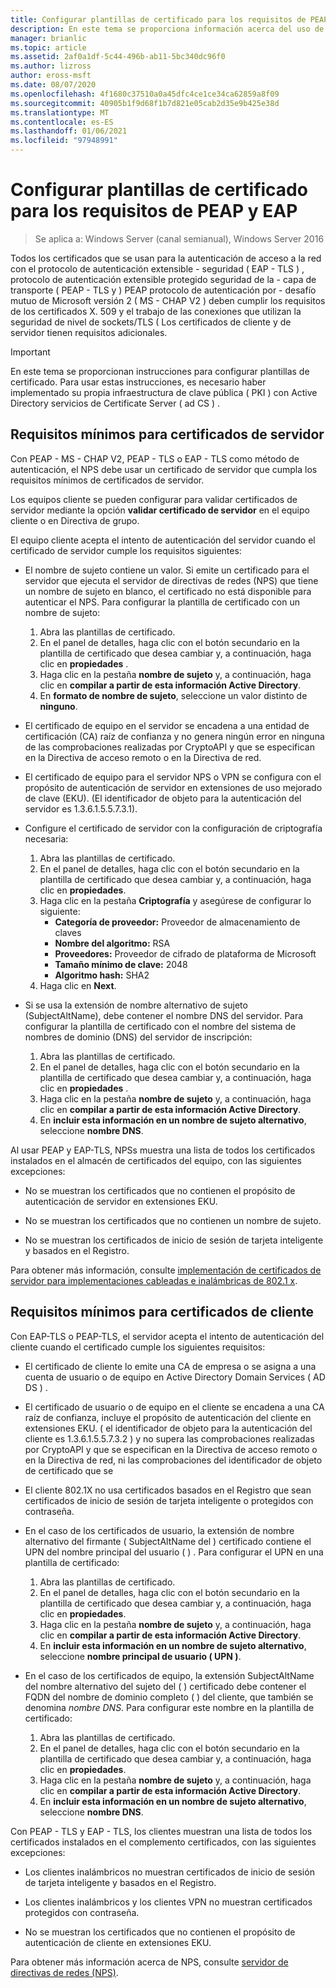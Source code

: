 ```yaml
---
title: Configurar plantillas de certificado para los requisitos de PEAP y EAP
description: En este tema se proporciona información acerca del uso de certificados con el servidor de directivas de redes y el acceso remoto en Windows Server 2016.
manager: brianlic
ms.topic: article
ms.assetid: 2af0a1df-5c44-496b-ab11-5bc340dc96f0
ms.author: lizross
author: eross-msft
ms.date: 08/07/2020
ms.openlocfilehash: 4f1680c37510a0a45dfc4ce1ce34ca62859a8f09
ms.sourcegitcommit: 40905b1f9d68f1b7d821e05cab2d35e9b425e38d
ms.translationtype: MT
ms.contentlocale: es-ES
ms.lasthandoff: 01/06/2021
ms.locfileid: "97948991"
---
```

# <a name="configure-certificate-templates-for-peap-and-eap-requirements"></a>Configurar plantillas de certificado para los requisitos de PEAP y EAP

>Se aplica a: Windows Server (canal semianual), Windows Server 2016

Todos los certificados que se usan para la autenticación de acceso a la red con el protocolo de autenticación extensible \- seguridad \( EAP \- TLS \) , protocolo de autenticación extensible protegido seguridad de la \- capa de transporte \( PEAP \- TLS y \) PEAP protocolo de autenticación por \- desafío mutuo de Microsoft versión 2 \( MS \- CHAP V2 \) deben cumplir los requisitos de los certificados X. 509 y el trabajo de las conexiones que utilizan la seguridad de nivel de sockets/TLS ( Los certificados de cliente y de servidor tienen requisitos adicionales.

>[!IMPORTANT]
>En este tema se proporcionan instrucciones para configurar plantillas de certificado. Para usar estas instrucciones, es necesario haber implementado su propia infraestructura de clave pública \( PKI \) con Active Directory servicios de Certificate Server \( ad CS \) .

## <a name="minimum-server-certificate-requirements"></a>Requisitos mínimos para certificados de servidor

Con PEAP \- MS \- CHAP V2, PEAP \- TLS o EAP \- TLS como método de autenticación, el NPS debe usar un certificado de servidor que cumpla los requisitos mínimos de certificados de servidor.

Los equipos cliente se pueden configurar para validar certificados de servidor mediante la opción **validar certificado de servidor** en el equipo cliente o en Directiva de grupo.

El equipo cliente acepta el intento de autenticación del servidor cuando el certificado de servidor cumple los requisitos siguientes:

- El nombre de sujeto contiene un valor. Si emite un certificado para el servidor que ejecuta el servidor de directivas de redes (NPS) que tiene un nombre de sujeto en blanco, el certificado no está disponible para autenticar el NPS. Para configurar la plantilla de certificado con un nombre de sujeto:

    1. Abra las plantillas de certificado.
    2. En el panel de detalles, haga clic con el botón secundario en la plantilla de certificado que desea cambiar y, a continuación, haga clic en **propiedades** .
    3. Haga clic en la pestaña **nombre de sujeto** y, a continuación, haga clic en **compilar a partir de esta información Active Directory**.
    4. En **formato de nombre de sujeto**, seleccione un valor distinto de **ninguno**.

- El certificado de equipo en el servidor se encadena a una entidad de certificación (CA) raíz de confianza y no genera ningún error en ninguna de las comprobaciones realizadas por CryptoAPI y que se especifican en la Directiva de acceso remoto o en la Directiva de red.

- El certificado de equipo para el servidor NPS o VPN se configura con el propósito de autenticación de servidor en extensiones de uso mejorado de clave (EKU). (El identificador de objeto para la autenticación del servidor es 1.3.6.1.5.5.7.3.1).

- Configure el certificado de servidor con la configuración de criptografía necesaria:

    1. Abra las plantillas de certificado.
    2. En el panel de detalles, haga clic con el botón secundario en la plantilla de certificado que desea cambiar y, a continuación, haga clic en **propiedades**.
    3. Haga clic en la pestaña **Criptografía** y asegúrese de configurar lo siguiente:
       - **Categoría de proveedor:** Proveedor de almacenamiento de claves
       - **Nombre del algoritmo:** RSA
       - **Proveedores:** Proveedor de cifrado de plataforma de Microsoft
       - **Tamaño mínimo de clave:** 2048
       - **Algoritmo hash:** SHA2
    4. Haga clic en **Next**.

- Si se usa la extensión de nombre alternativo de sujeto (SubjectAltName), debe contener el nombre DNS del servidor. Para configurar la plantilla de certificado con el nombre del sistema de nombres de dominio (DNS) del servidor de inscripción:

    1. Abra las plantillas de certificado.
    2. En el panel de detalles, haga clic con el botón secundario en la plantilla de certificado que desea cambiar y, a continuación, haga clic en **propiedades** .
    3. Haga clic en la pestaña **nombre de sujeto** y, a continuación, haga clic en **compilar a partir de esta información Active Directory**.
    4. En **incluir esta información en un nombre de sujeto alternativo**, seleccione **nombre DNS**.

Al usar PEAP y EAP-TLS, NPSs muestra una lista de todos los certificados instalados en el almacén de certificados del equipo, con las siguientes excepciones:

- No se muestran los certificados que no contienen el propósito de autenticación de servidor en extensiones EKU.

- No se muestran los certificados que no contienen un nombre de sujeto.

- No se muestran los certificados de inicio de sesión de tarjeta inteligente y basados en el Registro.

Para obtener más información, consulte [implementación de certificados de servidor para implementaciones cableadas e inalámbricas de 802.1 x](../../core-network-guide/cncg/server-certs/deploy-server-certificates-for-802.1x-wired-and-wireless-deployments.md).

## <a name="minimum-client-certificate-requirements"></a>Requisitos mínimos para certificados de cliente

Con EAP-TLS o PEAP-TLS, el servidor acepta el intento de autenticación del cliente cuando el certificado cumple los siguientes requisitos:

- El certificado de cliente lo emite una CA de empresa o se asigna a una cuenta de usuario o de equipo en Active Directory Domain Services \( AD DS \) .

- El certificado de usuario o de equipo en el cliente se encadena a una CA raíz de confianza, incluye el propósito de autenticación del cliente en extensiones EKU. \( el identificador de objeto para la autenticación del cliente es 1.3.6.1.5.5.7.3.2 \) y no supera las comprobaciones realizadas por CryptoAPI y que se especifican en la Directiva de acceso remoto o en la Directiva de red, ni las comprobaciones del identificador de objeto de certificado que se

- El cliente 802.1X no usa certificados basados en el Registro que sean certificados de inicio de sesión de tarjeta inteligente o protegidos con contraseña.

- En el caso de los certificados de usuario, la extensión de nombre alternativo del firmante \( SubjectAltName del \) certificado contiene el UPN del nombre principal del usuario \( \) . Para configurar el UPN en una plantilla de certificado:

    1. Abra las plantillas de certificado.
    2. En el panel de detalles, haga clic con el botón secundario en la plantilla de certificado que desea cambiar y, a continuación, haga clic en **propiedades**.
    3. Haga clic en la pestaña **nombre de sujeto** y, a continuación, haga clic en **compilar a partir de esta información Active Directory**.
    4. En **incluir esta información en un nombre de sujeto alternativo**, seleccione **nombre principal de usuario \( UPN \)**.

- En el caso de los certificados de equipo, la extensión SubjectAltName del nombre alternativo del sujeto del \( \) certificado debe contener el FQDN del nombre de dominio completo \( \) del cliente, que también se denomina *nombre DNS*. Para configurar este nombre en la plantilla de certificado:

    1. Abra las plantillas de certificado.
    2. En el panel de detalles, haga clic con el botón secundario en la plantilla de certificado que desea cambiar y, a continuación, haga clic en **propiedades**.
    3. Haga clic en la pestaña **nombre de sujeto** y, a continuación, haga clic en **compilar a partir de esta información Active Directory**.
    4. En **incluir esta información en un nombre de sujeto alternativo**, seleccione **nombre DNS**.

Con PEAP \- TLS y EAP \- TLS, los clientes muestran una lista de todos los certificados instalados en el complemento certificados, con las siguientes excepciones:

- Los clientes inalámbricos no muestran certificados de inicio de sesión de tarjeta inteligente y basados en el Registro.

- Los clientes inalámbricos y los clientes VPN no muestran certificados protegidos con contraseña.

- No se muestran los certificados que no contienen el propósito de autenticación de cliente en extensiones EKU.


Para obtener más información acerca de NPS, consulte [servidor de directivas de redes (NPS)](nps-top.md).